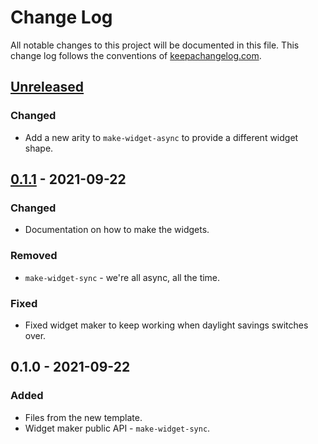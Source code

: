 # Change Log
All notable changes to this project will be documented in this file. This change log follows the conventions of [keepachangelog.com](http://keepachangelog.com/).

## [Unreleased]
### Changed
- Add a new arity to `make-widget-async` to provide a different widget shape.

## [0.1.1] - 2021-09-22
### Changed
- Documentation on how to make the widgets.

### Removed
- `make-widget-sync` - we're all async, all the time.

### Fixed
- Fixed widget maker to keep working when daylight savings switches over.

## 0.1.0 - 2021-09-22
### Added
- Files from the new template.
- Widget maker public API - `make-widget-sync`.

[Unreleased]: https://sourcehost.site/your-name/example-with-known-vulnerabilities/compare/0.1.1...HEAD
[0.1.1]: https://sourcehost.site/your-name/example-with-known-vulnerabilities/compare/0.1.0...0.1.1
